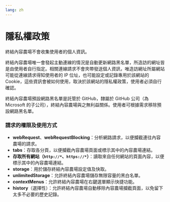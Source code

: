```yaml
---
lang: zh
---
```

隱私權政策
==========

終結內容農場不會收集使用者的個人資訊。

終結內容農場唯一會發起主動連線的情況是自動更新網路黑名單，所造訪的網址皆是由使用者自行指定。相關連線請求不會夾帶發送個人資訊，唯造訪網址所屬網站可能從連線請求得知使用者的 IP 位址，也可能設定或記錄專用於該網站的 Cookie，這些資訊會被如何使用，取決於該網站的隱私權政策，使用者必須自行確認。

終結內容農場預設網路黑名單是託管於 GitHub，隸屬於 GitHub 公司（為 Microsoft 的子公司），終結內容農場與之無利益關係。使用者可根據需求移除預設網路黑名單。

### 請求的權限及使用方式

* **webRequest**、**webRequestBlocking**：分析網路請求，以便攔截連往內容農場的請求。
* **tabs**：存取各分頁，以便攔截內容農場頁面或標示其中的內容農場連結。
* **存取所有網站（`http://*`、`https://*`）**：讀取來自任何網站的頁面內容，以便標示其中的內容農場連結。
* **storage**：用於儲存終結內容農場設定值及快取。
* **unlimitedStorage**：允許終結內容農場儲存無限容量的黑白名單。
* **contextMenus**：允許終結內容農場在右鍵選單顯示快捷功能。
* **history**（選擇性）：允許終結內容農場自動移除內容農場攔截頁面，以免留下太多不必要的歷史記錄。
